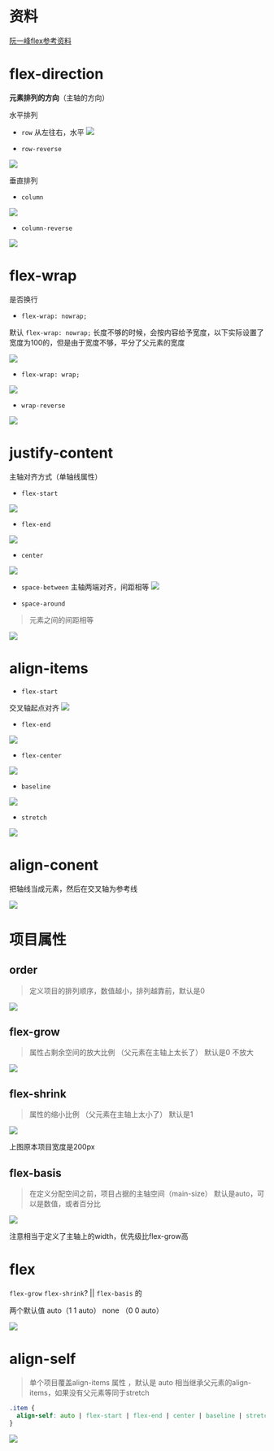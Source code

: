 # 资料

[阮一峰flex参考资料](http://www.ruanyifeng.com/blog/2015/07/flex-grammar.html)

# flex-direction
**元素排列的方向**（主轴的方向）

水平排列
- `row`
从左往右，水平
![](media/15329468703426.jpg)

- `row-reverse`

![](media/15329469424871.jpg)

垂直排列

- `column`

![](media/15329470347046.jpg)

- `column-reverse`


![](media/15329470871753.jpg)

# flex-wrap 
是否换行
- `flex-wrap: nowrap;`

默认 `flex-wrap: nowrap;` 长度不够的时候，会按内容给予宽度，以下实际设置了宽度为100的，但是由于宽度不够，平分了父元素的宽度

![](media/15329472398183.jpg)

- `flex-wrap: wrap;`

![](media/15329474426935.jpg)

- `wrap-reverse`

![](media/15329474821256.jpg)


# justify-content

主轴对齐方式（单轴线属性）

- `flex-start`

![](media/15329478587601.jpg)

- `flex-end`

![](media/15329478832416.jpg)

- `center`

![](media/15329479636587.jpg)

- `space-between`
主轴两端对齐，间距相等
![](media/15331791969455.jpg)

- `space-around`
> 元素之间的间距相等

![](media/15331785820794.jpg)

# align-items

- `flex-start`

交叉轴起点对齐
![](media/15331809175709.jpg)


- `flex-end`

![](media/15331810048085.jpg)


- `flex-center`

![](media/15331873286795.jpg)


- `baseline`

![](media/15331875037077.jpg)


- `stretch`

![](media/15331873780886.jpg)





# align-conent
 
 把轴线当成元素，然后在交叉轴为参考线
 
 ![](media/15331814901584.jpg)

# 项目属性

##  order
> 定义项目的排列顺序，数值越小，排列越靠前，默认是0

![](media/15331877528766.jpg)

## flex-grow 
> 属性占剩余空间的放大比例 （父元素在主轴上太长了） 默认是0 不放大

![](media/15331878968332.jpg)

## flex-shrink
> 属性的缩小比例 （父元素在主轴上太小了） 默认是1 

![](media/15331881275738.jpg)

上图原本项目宽度是200px

## flex-basis
> 在定义分配空间之前，项目占据的主轴空间（main-size） 默认是auto，可以是数值，或者百分比

![](media/15331883567737.jpg)

注意相当于定义了主轴上的width，优先级比flex-grow高

# flex
 `flex-grow` `flex-shrink`? || `flex-basis` 的

两个默认值 auto（1 1 auto）
none （0 0 auto）

![](media/15331885868953.jpg)

# align-self
> 单个项目覆盖align-items 属性 ，默认是
> auto 相当继承父元素的align-items，如果没有父元素等同于stretch


```css
.item {
  align-self: auto | flex-start | flex-end | center | baseline | stretch;
}
```

![](media/15331887681129.jpg)

